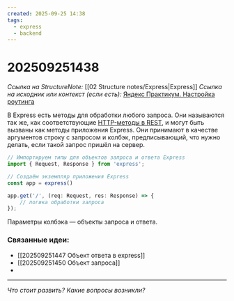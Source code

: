 ```yaml
---
created: 2025-09-25 14:38
tags:
  - express
  - backend
---
```

# 202509251438
*Ссылка на StructureNote:* [[02 Structure notes/Express|Express]]
*Ссылка на исходник или контекст (если есть):* [Яндекс Практикум.  Настройка роутинга](https://practicum.yandex.ru/learn/backend-nodejs/courses/16b47298-e20d-4fde-9619-1ab305039a00/sprints/564238/topics/1839b729-54bc-4e2b-92a4-271a0d268cb8/lessons/e85e1bb8-4701-412d-8669-a2916cfe6994/)

В Express есть методы для обработки любого запроса. Они называются так же, как соответствующие [HTTP-методы в REST](https://praktikum.yandex.ru/trainer/web-plus/lesson/20af9c30-0de0-4368-b4bd-185afbad3c4f/), и могут быть вызваны как методы приложения Express. Они принимают в качестве аргументов строку с запросом и колбэк, предписывающий, что нужно делать, если такой запрос пришёл на сервер.
```ts
// Импортируем типы для объектов запроса и ответа Express
import { Request, Response } from 'express';

// Создаём экземпляр приложения Express
const app = express() 

app.get('/', (req: Request, res: Response) => {
    // логика обработки запроса
});
```
Параметры колбэка — объекты запроса и ответа.
### Связанные идеи:
*   [[202509251447 Объект ответа в express]]
*   [[202509251450 Объект запроса]]
* 
---

*Что стоит развить? Какие вопросы возникли?*